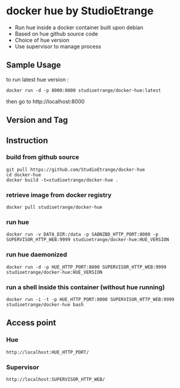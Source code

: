 # docker hue by StudioEtrange

* Run hue inside a docker container built upon debian
* Based on hue github source code
* Choice of hue version
* Use supervisor to manage process


## Sample Usage

to run latest hue version :

	docker run -d -p 8000:8000 studioetrange/docker-hue:latest

then go to http://localhost:8000

## Version and Tag

## Instruction 

### build from github source

	git pull https://github.com/StudioEtrange/docker-hue
	cd docker-hue
	docker build -t=studioetrange/docker-hue .

### retrieve image from docker registry

	docker pull studioetrange/docker-hue

### run hue 

	docker run -v DATA_DIR:/data -p SABNZBD_HTTP_PORT:8000 -p SUPERVISOR_HTTP_WEB:9999 studioetrange/docker-hue:HUE_VERSION

### run hue daemonized

	docker run -d -p HUE_HTTP_PORT:8000 SUPERVISOR_HTTP_WEB:9999 studioetrange/docker-hue:HUE_VERSION


### run a shell inside this container (without hue running)

	docker run -i -t -p HUE_HTTP_PORT:8000 SUPERVISOR_HTTP_WEB:9999 studioetrange/docker-hue bash

## Access point

### Hue

	http://localhost:HUE_HTTP_PORT/

### Supervisor

	http://localhost:SUPERVISOR_HTTP_WEB/
